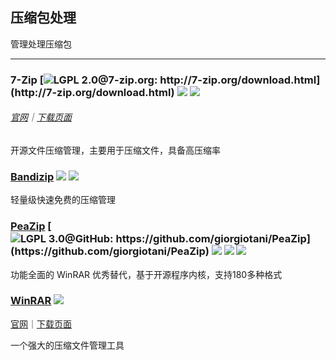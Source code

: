 ## 压缩包处理

管理处理压缩包

---

### 7-Zip [![](../assets/open-source-icon.png "LGPL 2.0@7-zip.org: http://7-zip.org/download.html")](http://7-zip.org/download.html) ![](../assets/earth-globe.png) ![](../assets/usb.png)

###### [官网](http://7-zip.org/)｜[下载页面](http://7-zip.org/download.html)

开源文件压缩管理，主要用于压缩文件，具备高压缩率

### [Bandizip](http://www.bandisoft.com/bandizip/) ![](../assets/earth-globe.png) ![](../assets/usb.png)

轻量级快速免费的压缩管理

### [PeaZip](http://www.peazip.org/) [![](../assets/open-source-icon.png "LGPL 3.0@GitHub: https://github.com/giorgiotani/PeaZip")](https://github.com/giorgiotani/PeaZip) ![](../assets/earth-globe.png) ![](../assets/usb.png) ![](../assets/multi_platform.png)

功能全面的 WinRAR 优秀替代，基于开源程序内核，支持180多种格式

### [WinRAR](<http://www.winrar.com.cn/>) ![](../assets/earth-globe.png)

[官网](<http://www.winrar.com.cn/>)｜[下载页面](<http://www.winrar.com.cn/download.htm>)

一个强大的压缩文件管理工具

